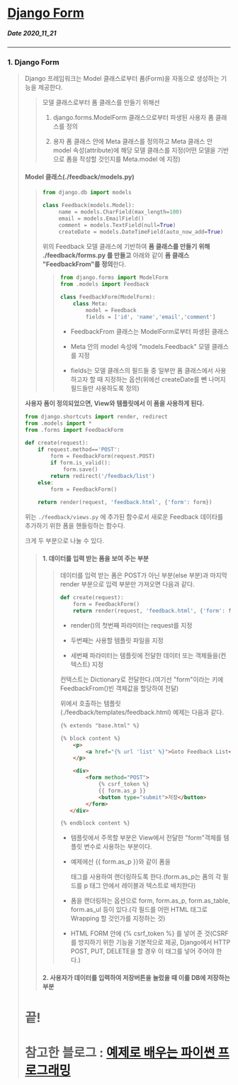 # [Django Form](http://pythonstudy.xyz/python/article/313-Django-%ED%8F%BC-Form)
##### Date 2020_11_21
---
 ### 1. Django Form
>  Django 프레임워크는 Model 클래스로부터 폼(Form)을 자동으로 생성하는 기능을 제공한다.
>
>> 모델 클래스로부터 폼 클래스를 만들기 위해선
>> 1. django.forms.ModelForm 클래스으로부터 파생된 사용자 폼 클래스를 정의
>>
>> 2. 용자 폼 클래스 안에 Meta 클래스를 정의하고 Meta 클래스 안 model 속성(attribute)에 해당 모델 클래스를 지정(어떤 모델을 기반으로 폼을 작성할 것인지를 Meta.model 에 지정)
>
> #### Model 클래스(./feedback/models.py)
>> ```Python
>> from django.db import models
>>  
>> class Feedback(models.Model):
>>      name = models.CharField(max_length=100)
>>      email = models.EmailField()
>>      comment = models.TextField(null=True)
>>      createDate = models.DateTimeField(auto_now_add=True)
>> ```
>>
>> 위의 Feedback 모델 클래스에 기반하여 **폼 클래스를 만들기 위해 ./feedback/forms.py 를 만들고** 아래와 같이 **폼 클래스 "FeedbackFrom"를 정의**한다.
>>> ```Python
>>> from django.forms import ModelForm
>>> from .models import Feedback
>>>  
>>> class FeedbackForm(ModelForm):
>>>     class Meta:
>>>         model = Feedback
>>>         fields = ['id', 'name','email','comment']
>>> ```
>>> - FeedbackFrom 클래스는 ModelForm로부터 파생된 클래스
>>>
>>> - Meta 안의 model 속성에 "models.Feedback" 모델 클래스를 지정
>>>
>>> - fields는 모델 클래스의 필드들 중 일부만 폼 클래스에서 사용하고자 할 때 지정하는 옵션(위에선 createDate를 뺀 나머지 필드들만 사용하도록 정의)
>> 
> **사용자 폼이 정의되었으면, View와 템플릿에서 이 폼을 사용하게 된다.**
> 
> ```Python
> from django.shortcuts import render, redirect
> from .models import *
> from .forms import FeedbackForm
>  
> def create(request):
>     if request.method=='POST':
>         form = FeedbackForm(request.POST)
>         if form.is_valid():
>             form.save()
>         return redirect('/feedback/list')
>     else:
>         form = FeedbackForm()
>  
>     return render(request, 'feedback.html', {'form': form})
> ```
> 위는 ```./feedback/views.py``` 에 추가된 함수로서 새로운 Feedback 데이타를 추가하기 위한 폼을 핸들링하는 함수다.
> 
> 크게 두 부분으로 나눌 수 있다.
>> #### 1. 데이터를 입력 받는 폼을 보여 주는 부분
>>> 데이터를 입력 받는 폼은 POST가 아닌 부분(else 부분)과 마지막 render 부분으로 입력 부분만 가져오면 다음과 같다.
>>> ```Python
>>> def create(request):
>>>     form = FeedbackForm()
>>>     return render(request, 'feedback.html', {'form': form})
>>> ```
>>> - render()의 첫번째 파라미터는 request를 지정
>>>
>>> - 두번째는 사용할 템플릿 파일을 지정 
>>>
>>> - 세번째 파라미터는 템플릿에 전달한 데이터 또는 객체들을(컨텍스트) 지정
>>>
>>> 컨텍스트는 Dictionary로 전달한다.(여기선 "form"이라는 키에 FeedbackFrom()빈 객체값을 할당하여 전달)
>>>
>>> 위에서 호출하는 템플릿 (./feedback/templates/feedback.html) 예제는 다음과 같다.
>>> ```html
>>> {% extends "base.html" %}
>>> 
>>> {% block content %}
>>>     <p>
>>>         <a href="{% url 'list' %}">Goto Feedback List</a>
>>>     </p>
>>> 
>>>     <div>
>>>         <form method="POST">
>>>             {% csrf_token %}
>>>             {{ form.as_p }}
>>>             <button type="submit">저장</button>
>>>         </form>
>>>    </div>
>>> 
>>> {% endblock content %}
>>> ```
>>> - 템플릿에서 주목할 부분은 View에서 전달한 "form"객체를 템플릿 변수로 사용하는 부분이다.
>>> 
>>> - 예제에선 {{ form.as_p }}와 같이 폼을 <p> 태그를 사용하여 랜더링하도록 한다.(form.as_p는 폼의 각 필드를 p 태그 안에서 레이블과 텍스트로 배치한다)
>>>
>>> - 폼을 랜더링하는 옵션으로 form, form.as_p, form.as_table, form.as_ul 등이 있다.(각 필드를 어떤 HTML 태그로 Wrapping 할 것인가를 지정하는 것)
>>>
>>> - HTML FORM 안에 {% csrf_token %} 를 넣어 준 것(CSRF를 방지하기 위한 기능을 기본적으로 제공, Django에서 HTTP POST, PUT, DELETE을 할 경우 이 태그를 넣어 주어야 한다.)
>>
>> #### 2. 사용자가 데이터를 입력하여 저장버튼을 눌렀을 때 이를 DB에 저장하는 부분
>>
>> 
> 
>
> # 끝!
> # 참고한 블로그 : [예제로 배우는 파이썬 프로그래밍](http://pythonstudy.xyz/)
